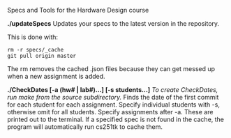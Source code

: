 Specs and Tools for the Hardware Design course


**./updateSpecs**
Updates your specs to the latest version in the repository.

This is done with:
	
	rm -r specs/_cache
	git pull origin master

The rm removes the cached .json files because they can get messed up when a new assignment is added.


**./CheckDates [-a (hw# | lab#)...] [-s students...]**
*To create CheckDates, run make from the source subdirectory.* 
Finds the date of the first commit for each student for each assignment. Specify individual students with -s, otherwise omit for all students. Specify assignments after -a. These are printed out to the terminal. If a specified spec is not found in the cache, the program will automatically run cs251tk to cache them.